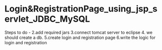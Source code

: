 # Login&RegistrationPage_using_jsp_servlet_JDBC_MySQL

Steps to do - 
2.add required jars
3.connect tomcat server to eclipse
4. we should create a db.
5.create login and registration page
6.write the logic for login and registration

